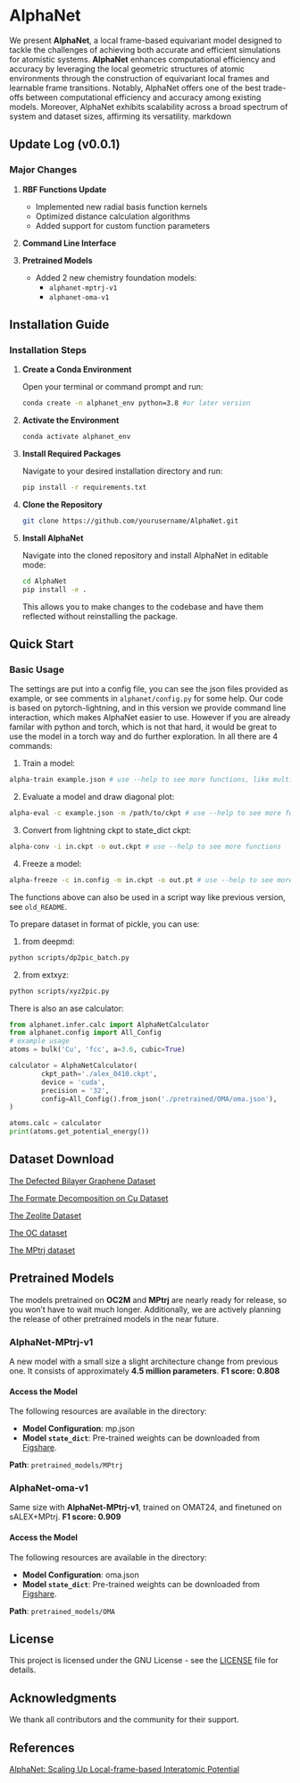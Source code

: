 # AlphaNet

We present **AlphaNet**, a local frame-based equivariant model designed to tackle the challenges of achieving both accurate and efficient simulations for atomistic systems.  **AlphaNet** enhances computational efficiency and accuracy by leveraging the local geometric structures of atomic environments through the construction of equivariant local frames and learnable frame transitions. Notably, AlphaNet offers one of the best trade-offs between computational efficiency and accuracy among existing models. Moreover, AlphaNet exhibits scalability across a broad spectrum of system and dataset sizes, affirming its versatility.
markdown
## Update Log (v0.0.1)

### Major Changes

1. **RBF Functions Update**
   - Implemented new radial basis function kernels
   - Optimized distance calculation algorithms
   - Added support for custom function parameters

2. **Command Line Interface**
   

3. **Pretrained Models**
   - Added 2 new chemistry foundation models:
     - `alphanet-mptrj-v1` 
     - `alphanet-oma-v1` 
     

## Installation Guide

### Installation Steps

1. **Create a Conda Environment**

   Open your terminal or command prompt and run:

   ```bash
   conda create -n alphanet_env python=3.8 #or later version
   ```

2. **Activate the Environment**

   ```bash
   conda activate alphanet_env
   ```

3. **Install Required Packages**

   Navigate to your desired installation directory and run:

   ```bash
   pip install -r requirements.txt
   ```

4. **Clone the Repository**

   ```bash
   git clone https://github.com/yourusername/AlphaNet.git
   ```

5. **Install AlphaNet**

   Navigate into the cloned repository and install AlphaNet in editable mode:

   ```bash
   cd AlphaNet
   pip install -e .
   ```

   This allows you to make changes to the codebase and have them reflected without reinstalling the package.

## Quick Start

### Basic Usage

The settings are put into a config file, you can see the json files provided as example, or see comments in `alphanet/config.py` for some help. 
Our code is based on pytorch-lightning, and in this version we provide command line interaction, which makes AlphaNet easier to use. However if you are already familar with python and torch, which is not that hard, it would be great to use the model in a torch way and do further exploration. In all there are 4 commands:
1. Train a model:

```bash 
alpha-train example.json # use --help to see more functions, like multi-gpu training resuming from ckpt...
```
2. Evaluate a model and draw diagonal plot:
```bash 
alpha-eval -c example.json -m /path/to/ckpt # use --help to see more functions
```
3. Convert from lightning ckpt to state_dict ckpt:
```bash 
alpha-conv -i in.ckpt -o out.ckpt # use --help to see more functions
```
4. Freeze a model:
```bash 
alpha-freeze -c in.config -m in.ckpt -o out.pt # use --help to see more functions
```
The functions above can also be used in a script way like previous version, see `old_README`.


To prepare dataset in format of pickle, you can use:

1. from deepmd:

```bash 
python scripts/dp2pic_batch.py
```

2. from extxyz:

```bash 
python scripts/xyz2pic.py
```

There is also an ase calculator:

```python 
from alphanet.infer.calc import AlphaNetCalculator
from alphanet.config import All_Config
# example usage
atoms = bulk('Cu', 'fcc', a=3.6, cubic=True)

calculator = AlphaNetCalculator(
        ckpt_path='./alex_0410.ckpt',
        device = 'cuda',
        precision = '32',
        config=All_Config().from_json('./pretrained/OMA/oma.json'),
)

atoms.calc = calculator
print(atoms.get_potential_energy())
```
## Dataset Download

[The Defected Bilayer Graphene Dataset](https://zenodo.org/records/10374206)

[The Formate Decomposition on Cu Dataset](https://archive.materialscloud.org/record/2022.45)

[The Zeolite Dataset](https://doi.org/10.6084/m9.figshare.27800211)

[The OC dataset](https://opencatalystproject.org/)

[The MPtrj dataset](https://matbench-discovery.materialsproject.org/data)

## Pretrained Models

The models pretrained on **OC2M** and **MPtrj** are nearly ready for release, so you won’t have to wait much longer. Additionally, we are actively planning the release of other pretrained models in the near future.

### ​**AlphaNet-MPtrj-v1**

A new model with a small size a slight architecture change from previous one. It consists of approximately ​**4.5 million parameters**. **F1 score: 0.808**


#### ​**Access the Model**

The following resources are available in the directory:

- ​**Model Configuration**: mp.json
- ​**Model `state_dict`**: Pre-trained weights can be downloaded from [Figshare](https://ndownloader.figshare.com/files/53851133).

**Path**: `pretrained_models/MPtrj`

### ​**AlphaNet-oma-v1**

Same size with **AlphaNet-MPtrj-v1**, trained on OMAT24, and finetuned on sALEX+MPtrj. **F1 score: 0.909**


#### ​**Access the Model**

The following resources are available in the directory:

- ​**Model Configuration**: oma.json
- ​**Model `state_dict`**: Pre-trained weights can be downloaded from [Figshare](https://ndownloader.figshare.com/files/53851139).

**Path**: `pretrained_models/OMA`

## License

This project is licensed under the GNU License - see the [LICENSE](LICENSE) file for details.

## Acknowledgments

We thank all contributors and the community for their support.

## References
[AlphaNet: Scaling Up Local-frame-based Interatomic Potential](https://arxiv.org/abs/2501.07155)

